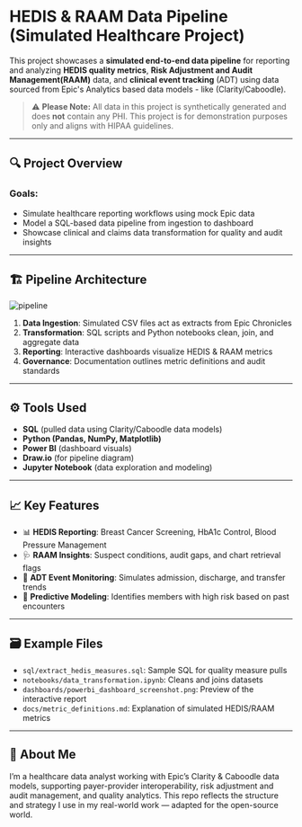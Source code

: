 # HEDIS & RAAM Data Pipeline (Simulated Healthcare Project)

This project showcases a **simulated end-to-end data pipeline** for reporting and analyzing **HEDIS quality metrics**, **Risk Adjustment and Audit Management(RAAM)** data, and **clinical event tracking** (ADT) using data sourced from Epic's Analytics based data models - like (Clarity/Caboodle).

> ⚠️ **Please Note:** All data in this project is synthetically generated and does **not** contain any PHI. This project is for demonstration purposes only and aligns with HIPAA guidelines.

---

## 🔍 Project Overview

### Goals:
- Simulate healthcare reporting workflows using mock Epic data
- Model a SQL-based data pipeline from ingestion to dashboard
- Showcase clinical and claims data transformation for quality and audit insights

---

## 🏗️ Pipeline Architecture

![pipeline](pipeline_diagram/data_pipeline_diagram.png)

1. **Data Ingestion**: Simulated CSV files act as extracts from Epic Chronicles
2. **Transformation**: SQL scripts and Python notebooks clean, join, and aggregate data
3. **Reporting**: Interactive dashboards visualize HEDIS & RAAM metrics
4. **Governance**: Documentation outlines metric definitions and audit standards

---

## ⚙️ Tools Used

- **SQL** (pulled data using Clarity/Caboodle data models)
- **Python (Pandas, NumPy, Matplotlib)**
- **Power BI** (dashboard visuals)
- **Draw.io** (for pipeline diagram)
- **Jupyter Notebook** (data exploration and modeling)

---

## 📈 Key Features

- 📊 **HEDIS Reporting**: Breast Cancer Screening, HbA1c Control, Blood Pressure Management
- 🩺 **RAAM Insights**: Suspect conditions, audit gaps, and chart retrieval flags
- 📅 **ADT Event Monitoring**: Simulates admission, discharge, and transfer trends
- 🧠 **Predictive Modeling**: Identifies members with high risk based on past encounters

---

## 🗃️ Example Files

- `sql/extract_hedis_measures.sql`: Sample SQL for quality measure pulls
- `notebooks/data_transformation.ipynb`: Cleans and joins datasets
- `dashboards/powerbi_dashboard_screenshot.png`: Preview of the interactive report
- `docs/metric_definitions.md`: Explanation of simulated HEDIS/RAAM metrics

---

## 📌 About Me

I’m a healthcare data analyst working with Epic’s Clarity & Caboodle data models, supporting payer-provider interoperability, risk adjustment and audit management, and quality analytics. This repo reflects the structure and strategy I use in my real-world work — adapted for the open-source world.
